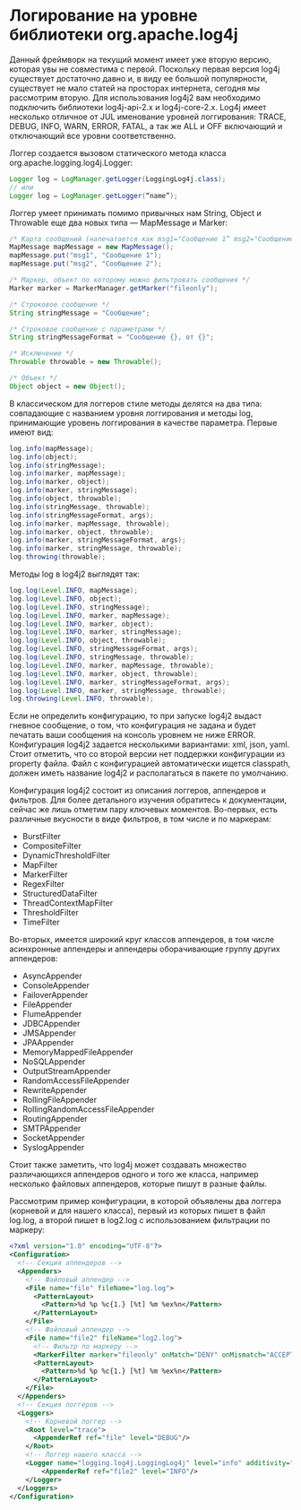 # Логирование на уровне библиотеки org.apache.log4j

Данный фреймворк на текущий момент имеет уже вторую версию, которая увы не совместима с первой. 
Поскольку первая версия log4j существует достаточно давно и, в виду ее большой популярности, существует не мало статей на просторах интернета, сегодня мы рассмотрим вторую. 
Для использования log4j2 вам необходимо подключить библиотеки log4j-api-2.x и log4j-core-2.x. Log4j имеет несколько отличное от JUL именование уровней логгирования: TRACE, DEBUG, INFO, WARN, ERROR, FATAL, а так же ALL и OFF включающий и отключающий все уровни соответственно.

Логгер создается вызовом статического метода класса org.apache.logging.log4j.Logger:
```java 
Logger log = LogManager.getLogger(LoggingLog4j.class);
// или
Logger log = LogManager.getLogger(“name”);
```
Логгер умеет принимать помимо привычных нам String, Object и Throwable еще два новых типа — MapMessage и Marker:
```java 
/* Карта сообщений (напечатается как msg1="Сообщение 1” msg2="Сообщение 2”) */ 
MapMessage mapMessage = new MapMessage();  
mapMessage.put("msg1", "Сообщение 1");
mapMessage.put("msg2", "Сообщение 2");

/* Маркер, объект по которому можно фильтровать сообщения */ 
Marker marker = MarkerManager.getMarker("fileonly");

/* Строковое сообщение */ 
String stringMessage = "Сообщение";

/* Строковое сообщение с параметрами */ 
String stringMessageFormat = "Сообщение {}, от {}";

/* Исключение */ 
Throwable throwable = new Throwable();

/* Объект */ 
Object object = new Object();
```
В классическом для логгеров стиле методы делятся на два типа: совпадающие с названием уровня логгирования и методы log, принимающие уровень логгирования в качестве параметра. Первые имеют вид:
```java 
log.info(mapMessage);
log.info(object);
log.info(stringMessage);
log.info(marker, mapMessage);
log.info(marker, object);
log.info(marker, stringMessage);
log.info(object, throwable);
log.info(stringMessage, throwable);
log.info(stringMessageFormat, args);
log.info(marker, mapMessage, throwable);
log.info(marker, object, throwable);
log.info(marker, stringMessageFormat, args);
log.info(marker, stringMessage, throwable);
log.throwing(throwable);
```
Методы log в log4j2 выглядят так:
```java 
log.log(Level.INFO, mapMessage);
log.log(Level.INFO, object);
log.log(Level.INFO, stringMessage);
log.log(Level.INFO, marker, mapMessage);
log.log(Level.INFO, marker, object);
log.log(Level.INFO, marker, stringMessage);
log.log(Level.INFO, object, throwable);
log.log(Level.INFO, stringMessageFormat, args);
log.log(Level.INFO, stringMessage, throwable);
log.log(Level.INFO, marker, mapMessage, throwable);
log.log(Level.INFO, marker, object, throwable);
log.log(Level.INFO, marker, stringMessageFormat, args);
log.log(Level.INFO, marker, stringMessage, throwable);
log.throwing(Level.INFO, throwable);
```
Если не определить конфигурацию, то при запуске log4j2 выдаст гневное сообщение, о том, что конфигурация не задана и будет печатать ваши сообщения на консоль уровнем не ниже ERROR. Конфигурация log4j2 задается несколькими вариантами: xml, json, yaml. Стоит отметить, что со второй версии нет поддержки конфигурации из property файла. Файл с конфигурацией автоматически ищется classpath, должен иметь название log4j2 и располагаться в пакете по умолчанию. 

Конфигурация log4j2 состоит из описания логгеров, аппендеров и фильтров. Для более детального изучения обратитесь к документации, сейчас же лишь отметим пару ключевых моментов. Во-первых, есть различные вкусности в виде фильтров, в том числе и по маркерам:
* BurstFilter
* CompositeFilter
* DynamicThresholdFilter
* MapFilter
* MarkerFilter
* RegexFilter
* StructuredDataFilter
* ThreadContextMapFilter
* ThresholdFilter
* TimeFilter

Во-вторых, имеется широкий круг классов аппендеров, в том числе асинхронные аппендеры и аппендеры оборачивающие группу других аппендеров:
* AsyncAppender
* ConsoleAppender
* FailoverAppender
* FileAppender
* FlumeAppender
* JDBCAppender
* JMSAppender
* JPAAppender
* MemoryMappedFileAppender
* NoSQLAppender
* OutputStreamAppender
* RandomAccessFileAppender
* RewriteAppender
* RollingFileAppender
* RollingRandomAccessFileAppender
* RoutingAppender
* SMTPAppender
* SocketAppender
* SyslogAppender

Стоит также заметить, что log4j может создавать множество различающихся аппендеров одного и того же класса, например несколько файловых аппендеров, которые пишут в разные файлы.

Рассмотрим пример конфигурации, в которой объявлены два логгера (корневой и для нашего класса), первый из которых пишет в файл log.log, а второй пишет в log2.log с использованием фильтрации по маркеру:
```xml 
<?xml version="1.0" encoding="UTF-8"?>
<Configuration>
  <!-- Секция аппендеров -->
  <Appenders>
    <!-- Файловый аппендер -->
    <File name="file" fileName="log.log">
      <PatternLayout>
        <Pattern>%d %p %c{1.} [%t] %m %ex%n</Pattern>
      </PatternLayout>
    </File>
    <!-- Файловый аппендер -->
    <File name="file2" fileName="log2.log">
      <!-- Фильтр по маркеру -->
      <MarkerFilter marker="fileonly" onMatch="DENY" onMismatch="ACCEPT"/>
      <PatternLayout>
        <Pattern>%d %p %c{1.} [%t] %m %ex%n</Pattern>
      </PatternLayout>
    </File>
  </Appenders>
  <!-- Секция логгеров -->
  <Loggers>
    <!-- Корневой логгер -->
    <Root level="trace">
      <AppenderRef ref="file" level="DEBUG"/>
    </Root>
    <!-- Логгер нашего класса -->
    <Logger name="logging.log4j.LoggingLog4j" level="info" additivity="false">
        <AppenderRef ref="file2" level="INFO"/>
    </Logger>
  </Loggers>
</Configuration> 
```
 
 